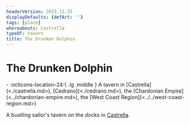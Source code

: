 ```yaml
---
headerVersion: 2023.11.25
displayDefaults: {defArt: ''}
tags: [place]
whereabouts: Castrella
typeOf: tavern
title: The Drunken Dolphin
---
```

# The Drunken Dolphin
<div class="grid cards ext-narrow-margin ext-one-column" markdown>
-    :octicons-location-24:{ .lg .middle } A tavern in [Castrella](<./castrella.md>), [Cedrano](<./cedrano.md>), the [Chardonian Empire](<../chardonian-empire.md>), the [West Coast Region](<../../west-coast-region.md>)  
</div>


A bustling sailor's tavern on the docks in [Castrella](<./castrella.md>). 